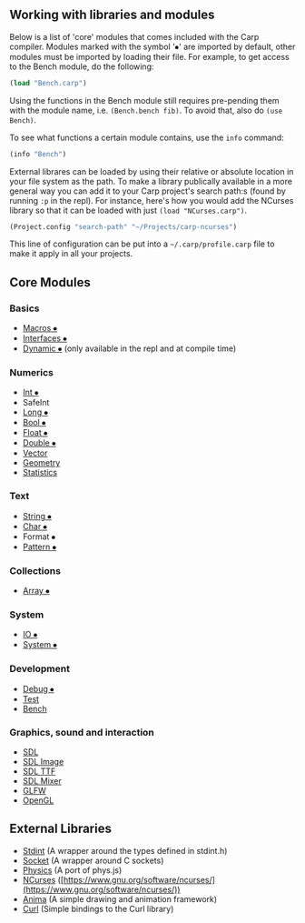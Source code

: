 ## Working with libraries and modules

Below is a list of 'core' modules that comes included with the Carp compiler.
Modules marked with the symbol '⦁' are imported by default, other modules must be imported by loading their file. For example, to get access to the Bench module, do the following:

```clojure
(load "Bench.carp")
```

Using the functions in the Bench module still requires pre-pending them with the module name, i.e. `(Bench.bench fib)`. To avoid that, also do `(use Bench)`.

To see what functions a certain module contains, use the `info` command:

```clojure
(info "Bench")
```

External librares can be loaded by using their relative or absolute location in your file system as the path. To make a library publically available in a more general way you can add it to your Carp project's search path:s (found by running `:p` in the repl). For instance, here's how you would add the NCurses library so that it can be loaded with just `(load "NCurses.carp")`.

```clojure
(Project.config "search-path" "~/Projects/carp-ncurses")
```

This line of configuration can be put into a `~/.carp/profile.carp` file to make it apply in all your projects.

## Core Modules

### Basics
* [Macros ⦁](http://carp-lang.github.io/Carp/core/Macros.html)
* [Interfaces ⦁](http://carp-lang.github.io/Carp/core/Interfaces.html)
* [Dynamic ⦁](http://carp-lang.github.io/Carp/core/Dynamic.html) (only available in the repl and at compile time)

### Numerics
* [Int ⦁](http://carp-lang.github.io/Carp/core/Int.html)
* SafeInt
* [Long ⦁](http://carp-lang.github.io/Carp/core/Long.html)
* [Bool ⦁](http://carp-lang.github.io/Carp/core/Bool.html)
* [Float ⦁](http://carp-lang.github.io/Carp/core/Float.html)
* [Double ⦁](http://carp-lang.github.io/Carp/core/Double.html)
* [Vector](http://carp-lang.github.io/Carp/core/Vector.html)
* [Geometry](http://carp-lang.github.io/Carp/core/Geometry.html)
* [Statistics](http://carp-lang.github.io/Carp/core/Statistics.html)

### Text
* [String ⦁](http://carp-lang.github.io/Carp/core/String.html)
* [Char ⦁](http://carp-lang.github.io/Carp/core/Char.html)
* Format ⦁
* [Pattern ⦁](http://carp-lang.github.io/Carp/core/Pattern.html)

### Collections
* [Array ⦁](http://carp-lang.github.io/Carp/core/Array.html)

### System
* [IO ⦁](http://carp-lang.github.io/Carp/core/IO.html)
* [System ⦁](http://carp-lang.github.io/Carp/core/System.html)

### Development
* [Debug ⦁](http://carp-lang.github.io/Carp/core/Debug.html)
* [Test](http://carp-lang.github.io/Carp/core/Test.html)
* [Bench](http://carp-lang.github.io/Carp/core/Bench.html)

### Graphics, sound and interaction
* [SDL](../core/SDL.carp)
* [SDL Image](../core/SDL_image.carp)
* [SDL TTF](../core/SDL_ttf.carp)
* [SDL Mixer](../core/SDL_mixer.carp)
* [GLFW](../core/GLFW.carp)
* [OpenGL](../core/OpenGL.carp)

## External Libraries
* [Stdint](https://github.com/hellerve/stdint) (A wrapper around the types defined in stdint.h)
* [Socket](https://github.com/hellerve/socket) (A wrapper around C sockets)
* [Physics](https://github.com/hellerve/physics) (A port of phys.js)
* [NCurses](https://github.com/eriksvedang/carp-ncurses) ([https://www.gnu.org/software/ncurses/](https://www.gnu.org/software/ncurses/))
* [Anima](https://github.com/hellerve/anima) (A simple drawing and animation framework)
* [Curl](https://github.com/eriksvedang/carp-curl) (Simple bindings to the Curl library)
